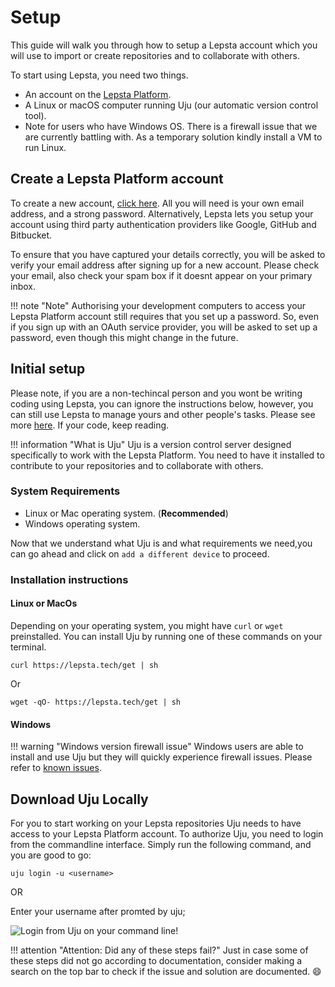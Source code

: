 # Setup
This guide will walk you through how to setup a Lepsta account which you will use to import or create repositories and to collaborate with others.

To start using Lepsta, you need two things.

 - An account on the [Lepsta Platform](https://lepsta.tech/auth/signup).
 - A Linux or macOS computer running Uju (our automatic version control tool).
 - Note for users who have Windows OS. There is a firewall issue that we are currently battling with. As a temporary solution kindly install a VM to run Linux.


## Create a Lepsta Platform account
To create a new account, <a href="https://app.lepsta.com/auth/signup" target="_blank">click here</a>. All you will need is your own email address, and a strong password.
Alternatively, Lepsta lets you setup your account using third party authentication providers like Google, GitHub and Bitbucket.

To ensure that you have captured your details correctly, you will be asked to verify your email address after signing up for a new account. Please check your email, also check your spam box if it doesnt appear on your primary inbox.

!!! note "Note"
    Authorising your development computers to access your Lepsta Platform account still requires that you set up a password. So, even if you sign up with an OAuth service provider, you will be asked to set up a password, even though this might change in the future.


## Initial setup
Please note, if you are a non-techincal person and you wont be writing coding using Lepsta, you can ignore the instructions below, however, you can still use Lepsta to manage yours and other people's tasks. Please see more [here](/pages/guides/create-a-workspace). If your code, keep reading.


!!! information "What is Uju"
Uju is a version control server designed specifically to work with the Lepsta Platform. You need to have it installed to contribute to your repositories and to collaborate with others.

### System Requirements
 - Linux or Mac operating system. (**Recommended**) 
 - Windows operating system. 

  Now that we understand what Uju is and what requirements we need,you can go ahead and click on ``add a different device`` to proceed.

### Installation instructions

#### Linux or MacOs

Depending on your operating system, you might have `curl` or `wget` preinstalled.
You can install Uju by running one of these commands on your terminal.


``` title="Install Uju"
curl https://lepsta.tech/get | sh
```

Or

```
wget -qO- https://lepsta.tech/get | sh
```


#### Windows

!!! warning "Windows version  firewall issue"
        Windows users are able to install and use Uju but they will quickly experience firewall issues. 
        Please refer to [known issues](/pages/lepsta/windows-firewall).

## Download Uju Locally
For you to start working on your Lepsta repositories Uju needs to have access to your Lepsta Platform account. To authorize Uju, you need to login from the commandline interface. Simply run the following command, and you are good to go:

```
uju login -u <username>
```
OR 

Enter your username after promted by uju;

![Login from Uju on your command line!](/assets/images/login-to-uju.gif "Login from Uju")


!!! attention "Attention: Did any of these steps fail?"
    Just in case some of these steps did not go according to documentation, consider making a search on the top bar to check if the issue and solution are documented. :smile: